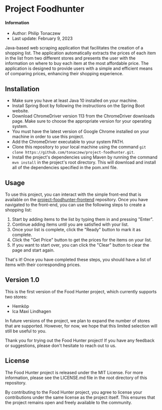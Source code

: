# Project Foodhunter

#### Information

- Author: Philip Tonaczew
- Last update: February 9, 2023

Java-based web scraping application that facilitates the creation of a shopping list. The application automatically extracts the prices of each item in the list from two different stores and presents the user with the information on where to buy each item at the most affordable price. The application is designed to provide users with a simple and efficient means of comparing prices, enhancing their shopping experience.


## Installation

- Make sure you have at least Java 10 installed on your machine. 
- Install Spring Boot by following the instructions on the Spring Boot website.
- Download ChromeDriver version 113 from the ChromeDriver downloads page. Make sure to choose the appropriate version for your operating system.
- You must have the latest version of Google Chrome installed on your machine in order to use this project.
- Add the ChromeDriver executable to your system PATH. 
- Clone this repository to your local machine using the command `git clone https://github.com/tonaczew/project-foodhunter.git`.
- Install the project's dependencies using Maven by running the command `mvn install` in the project's root directory. This will download and install all of the dependencies specified in the pom.xml file.


## Usage

To use this project, you can interact with the simple front-end that is available on the [project-foodhunter-frontend](https://github.com/tonaczew/project-foodhunter-frontend) repository. Once you have navigated to the front-end, you can use the following steps to create a shopping list:

1. Start by adding items to the list by typing them in and pressing "Enter".
2. Continue adding items until you are satisfied with your list.
3. Once your list is complete, click the "Ready" button to mark it as complete.
4. Click the "Get Price" button to get the prices for the items on your list.
5. If you want to start over, you can click the "Clear" button to clear the page and start again.

That's it! Once you have completed these steps, you should have a list of items with their corresponding prices.

## Version 1.0
This is the first version of the Food Hunter project, which currently supports two stores:

- Hemköp
- Ica Maxi Lindhagen

In future versions of the project, we plan to expand the number of stores that are supported. However, for now, we hope that this limited selection will still be useful to you.

Thank you for trying out the Food Hunter project! If you have any feedback or suggestions, please don't hesitate to reach out to us.

## License

The Food Hunter project is released under the MIT License. For more information, please see the LICENSE.md file in the root directory of this repository.

By contributing to the Food Hunter project, you agree to license your contributions under the same license as the project itself. This ensures that the project remains open and freely available to the community.

